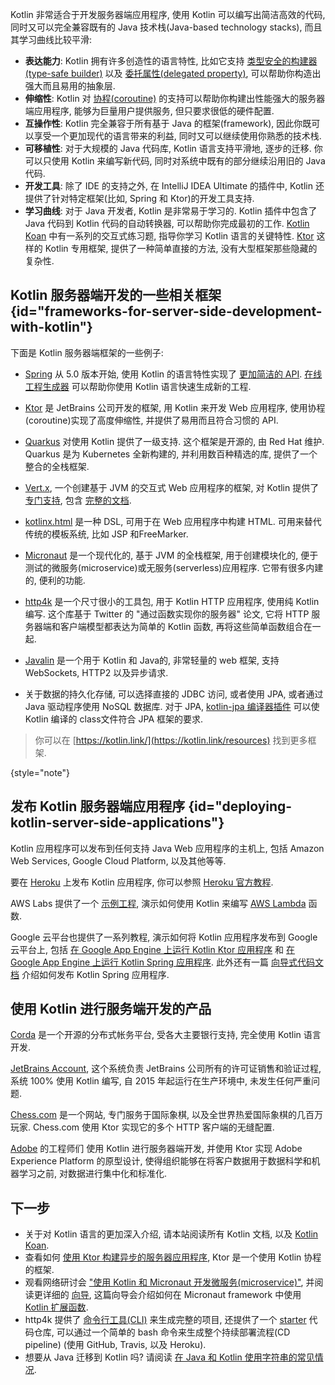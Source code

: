 [//]: # (title: 使用 Kotlin 进行服务器端开发)

Kotlin 非常适合于开发服务器端应用程序, 使用 Kotlin 可以编写出简洁高效的代码,
同时又可以完全兼容既有的 Java 技术栈(Java-based technology stacks), 而且其学习曲线比较平滑:

* **表达能力**: Kotlin 拥有许多创造性的语言特性, 比如它支持 [类型安全的构建器(type-safe builder)](type-safe-builders.md)
  以及 [委托属性(delegated property)](delegated-properties.md), 可以帮助你构造出强大而且易用的抽象层.
* **伸缩性**: Kotlin 对 [协程(coroutine)](coroutines-overview.md) 的支持可以帮助你构建出性能强大的服务器端应用程序,
  能够为巨量用户提供服务, 但只要求很低的硬件配置.
* **互操作性**: Kotlin 完全兼容于所有基于 Java 的框架(framework),
  因此你既可以享受一个更加现代的语言带来的利益, 同时又可以继续使用你熟悉的技术栈.
* **可移植性**: 对于大规模的 Java 代码库, Kotlin 语言支持平滑地, 逐步的迁移.
  你可以只使用 Kotlin 来编写新代码, 同时对系统中既有的部分继续沿用旧的 Java 代码.
* **开发工具**: 除了 IDE 的支持之外, 在 IntelliJ IDEA Ultimate 的插件中,
  Kotlin 还提供了针对特定框架(比如, Spring 和 Ktor)的开发工具支持.
* **学习曲线**: 对于 Java 开发者, Kotlin 是非常易于学习的.
  Kotlin 插件中包含了 Java 代码到 Kotlin 代码的自动转换器, 可以帮助你完成最初的工作.
  [Kotlin Koan](koans.md) 中有一系列的交互式练习题, 指导你学习 Kotlin 语言的关键特性.
  [Ktor](https://ktor.io/) 这样的 Kotlin 专用框架, 提供了一种简单直接的方法,
  没有大型框架那些隐藏的复杂性.

## Kotlin 服务器端开发的一些相关框架 {id="frameworks-for-server-side-development-with-kotlin"}

下面是 Kotlin 服务器端框架的一些例子:

* [Spring](https://spring.io) 从 5.0 版本开始,
  使用 Kotlin 的语言特性实现了 [更加简洁的 API](https://spring.io/blog/2017/01/04/introducing-kotlin-support-in-spring-framework-5-0).
  [在线工程生成器](https://start.spring.io/#!language=kotlin) 可以帮助你使用 Kotlin 语言快速生成新的工程.

* [Ktor](https://github.com/kotlin/ktor) 是 JetBrains 公司开发的框架,
  用 Kotlin 来开发 Web 应用程序, 使用协程(coroutine)实现了高度伸缩性, 并提供了易用而且符合习惯的 API.

* [Quarkus](https://quarkus.io/guides/kotlin)
  对使用 Kotlin 提供了一级支持. 这个框架是开源的, 由 Red Hat 维护.
  Quarkus 是为 Kubernetes 全新构建的, 并利用数百种精选的库, 提供了一个整合的全栈框架.

* [Vert.x](https://vertx.io), 一个创建基于 JVM 的交互式 Web 应用程序的框架,
  对 Kotlin 提供了 [专门支持](https://github.com/vert-x3/vertx-lang-kotlin),
  包含 [完整的文档](https://vertx.io/docs/vertx-core/kotlin/).

* [kotlinx.html](https://github.com/kotlin/kotlinx.html) 是一种 DSL, 可用于在 Web 应用程序中构建 HTML.
  可用来替代传统的模板系统, 比如 JSP 和FreeMarker.

* [Micronaut](https://micronaut.io/) 是一个现代化的, 基于 JVM 的全栈框架, 用于创建模块化的,
  便于测试的微服务(microservice)或无服务(serverless)应用程序.
  它带有很多内建的, 便利的功能.

* [http4k](https://http4k.org/) 是一个尺寸很小的工具包, 用于 Kotlin HTTP 应用程序, 使用纯 Kotlin 编写.
 这个库基于 Twitter 的 "通过函数实现你的服务器" 论文, 它将 HTTP 服务器端和客户端模型都表达为简单的 Kotlin 函数, 再将这些简单函数组合在一起.

* [Javalin](https://javalin.io) 是一个用于 Kotlin 和 Java的, 非常轻量的 web 框架,
 支持 WebSockets, HTTP2 以及异步请求.

* 关于数据的持久化存储, 可以选择直接的 JDBC 访问, 或者使用 JPA, 或者通过 Java 驱动程序使用 NoSQL 数据库.
 对于 JPA, [kotlin-jpa 编译器插件](no-arg-plugin.md#jpa-support) 可以使 Kotlin 编译的 class文件符合 JPA 框架的要求.

> 你可以在 [https://kotlin.link/](https://kotlin.link/resources) 找到更多框架.
>
{style="note"}

## 发布 Kotlin 服务器端应用程序 {id="deploying-kotlin-server-side-applications"}

Kotlin 应用程序可以发布到任何支持 Java Web 应用程序的主机上, 包括 Amazon Web Services, Google Cloud Platform, 以及其他等等.

要在 [Heroku](https://www.heroku.com) 上发布 Kotlin 应用程序,
你可以参照 [Heroku 官方教程](https://devcenter.heroku.com/articles/getting-started-with-kotlin).

AWS Labs 提供了一个 [示例工程](https://github.com/awslabs/serverless-photo-recognition),
演示如何使用 Kotlin 来编写 [AWS Lambda](https://aws.amazon.com/lambda/) 函数.

Google 云平台也提供了一系列教程, 演示如何将 Kotlin 应用程序发布到 Google 云平台上, 包括 [在 Google App Engine 上运行 Kotlin Ktor 应用程序](https://cloud.google.com/community/tutorials/kotlin-ktor-app-engine-java8) 和 [在 Google App Engine 上运行 Kotlin Spring 应用程序](https://cloud.google.com/community/tutorials/kotlin-springboot-app-engine-java8).
此外还有一篇 [向导式代码文档](https://codelabs.developers.google.com/codelabs/cloud-spring-cloud-gcp-kotlin) 介绍如何发布 Kotlin Spring 应用程序.

## 使用 Kotlin 进行服务端开发的产品

[Corda](https://www.corda.net/) 是一个开源的分布式帐务平台, 受各大主要银行支持, 完全使用 Kotlin 语言开发.

[JetBrains Account](https://account.jetbrains.com/), 这个系统负责 JetBrains 公司所有的许可证销售和验证过程,
系统 100% 使用 Kotlin 编写, 自 2015 年起运行在生产环境中, 未发生任何严重问题.

[Chess.com](https://www.chess.com/) 是一个网站, 专门服务于国际象棋, 以及全世界热爱国际象棋的几百万玩家.
Chess.com 使用 Ktor 实现它的多个 HTTP 客户端的无缝配置.

[Adobe](https://blog.developer.adobe.com/streamlining-server-side-app-development-with-kotlin-be8cf9d8b61a) 的工程师们
使用 Kotlin 进行服务器端开发, 并使用 Ktor 实现 Adobe Experience Platform 的原型设计,
使得组织能够在将客户数据用于数据科学和机器学习之前, 对数据进行集中化和标准化.

## 下一步

* 关于对 Kotlin 语言的更加深入介绍, 请本站阅读所有 Kotlin 文档, 以及 [Kotlin Koan](koans.md).
* 查看如何 [使用 Ktor 构建异步的服务器应用程序](https://ktor.io/docs/server-create-a-new-project.html), Ktor 是一个使用  Kotlin 协程的框架.
* 观看网络研讨会 ["使用 Kotlin 和 Micronaut 开发微服务(microservice)"](https://micronaut.io/2020/12/03/webinar-micronaut-for-microservices-with-kotlin/),
  并阅读更详细的 [向导](https://guides.micronaut.io/latest/micronaut-kotlin-extension-fns.html),
  这篇向导会介绍如何在 Micronaut framework 中使用 [Kotlin 扩展函数](extensions.md#extension-functions).
* http4k 提供了 [命令行工具(CLI)](https://toolbox.http4k.org) 来生成完整的项目,
  还提供了一个 [starter](https://start.http4k.org) 代码仓库,
  可以通过一个简单的 bash 命令来生成整个持续部署流程(CD pipeline) (使用 GitHub, Travis, 以及 Heroku).
* 想要从 Java 迁移到 Kotlin 吗? 请阅读 [在 Java 和 Kotlin 使用字符串的常见情况](java-to-kotlin-idioms-strings.md).
